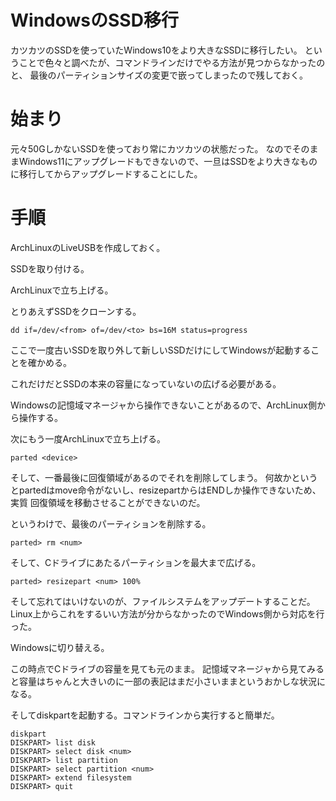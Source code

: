 # WindowsのSSD移行

カツカツのSSDを使っていたWindows10をより大きなSSDに移行したい。
ということで色々と調べたが、コマンドラインだけでやる方法が見つからなかったのと、
最後のパーティションサイズの変更で嵌ってしまったので残しておく。


# 始まり

元々50GしかないSSDを使っており常にカツカツの状態だった。
なのでそのままWindows11にアップグレードもできないので、一旦はSSDをより大きなものに移行してからアップグレードすることにした。

# 手順

ArchLinuxのLiveUSBを作成しておく。

SSDを取り付ける。

ArchLinuxで立ち上げる。

とりあえずSSDをクローンする。

```
dd if=/dev/<from> of=/dev/<to> bs=16M status=progress
```


ここで一度古いSSDを取り外して新しいSSDだけにしてWindowsが起動することを確かめる。

これだけだとSSDの本来の容量になっていないの広げる必要がある。

Windowsの記憶域マネージャから操作できないことがあるので、ArchLinux側から操作する。

次にもう一度ArchLinuxで立ち上げる。

```
parted <device>
```

そして、一番最後に回復領域があるのでそれを削除してしまう。
何故かというとpartedはmove命令がないし、resizepartからはENDしか操作できないため、実質
回復領域を移動させることができないのだ。

というわけで、最後のパーティションを削除する。

```
parted> rm <num>
```

そして、Cドライブにあたるパーティションを最大まで広げる。

```
parted> resizepart <num> 100%
```

そして忘れてはいけないのが、ファイルシステムをアップデートすることだ。
Linux上からこれをするいい方法が分からなかったのでWindows側から対応を行った。

Windowsに切り替える。

この時点でCドライブの容量を見ても元のまま。
記憶域マネージャから見てみると容量はちゃんと大きいのに一部の表記はまだ小さいままというおかしな状況になる。

そしてdiskpartを起動する。コマンドラインから実行すると簡単だ。

```
diskpart
DISKPART> list disk
DISKPART> select disk <num>
DISKPART> list partition
DISKPART> select partition <num>
DISKPART> extend filesystem
DISKPART> quit
```





